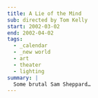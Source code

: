 ```yaml
---
title: A Lie of the Mind
sub: directed by Tom Kelly
start: 2002-03-02
end: 2002-04-02
tags:
  - _calendar
  - _new world
  - art
  - theater
  - lighting
summary: |
  Some brutal Sam Sheppard…
---
```

